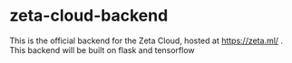 # zeta-cloud-backend
This is the official backend for the Zeta Cloud, hosted at https://zeta.ml/ . This backend will be built on flask and tensorflow
